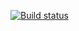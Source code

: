  [![Build status](https://ci.appveyor.com/api/projects/status/usobiu054l9nf6cw?svg=true)](https://ci.appveyor.com/project/Alexey-hub0/pattern2)
